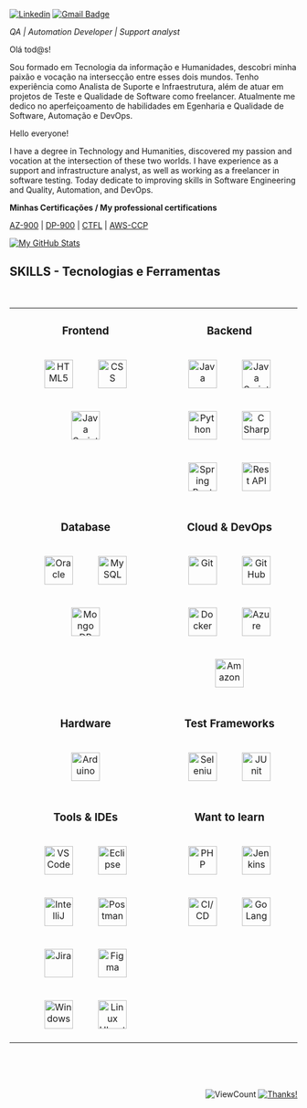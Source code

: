 [![Linkedin](https://img.shields.io/badge/-Linkedin-2867B2?style=flat-square&logo=Linkedin&logoColor=white)](https://www.linkedin.com/in/joaopaulomoreiracarvalho/)
[![Gmail Badge](https://img.shields.io/badge/Gmail-2867B2?style=flat-square&logo=Gmail&logoColor=white&link=mailto:joaopaulo.qateste@gmail.com)](mailto:joaopaulomoreira.oak@gmail.com)
<!-- [![Twitter](https://img.shields.io/badge/-Twitter-1DA1F2?style=flat-square&logo=Twitter&logoColor=white)](https://twitter.com/rcmoutinho)-->


*QA | Automation Developer | Support analyst*

Olá tod@s!

Sou formado em Tecnologia da informação e Humanidades, descobri minha paixão e vocação na intersecção entre esses dois mundos.  Tenho experiência como Analista de Suporte e Infraestrutura, além de atuar em projetos de Teste e Qualidade de Software como freelancer. Atualmente me dedico no aperfeiçoamento de habilidades em Egenharia e Qualidade de Software, Automação e DevOps.

Hello everyone!

I have a degree in Technology and Humanities, discovered my passion and vocation at the intersection of these two worlds. I have experience as a support and infrastructure analyst, as well as working as a freelancer in software testing. Today dedicate to improving skills in Software Engineering and Quality, Automation, and DevOps.

**Minhas Certificações / My professional certifications**

[AZ-900](https://www.credly.com/badges/eff54f2e-c7f4-412a-84ef-168010694e16) | [DP-900](https://www.credly.com/badges/7284c9a1-0fee-4962-818c-ae48b700b4ed) | [CTFL](https://bstqb.org.br/b9/) | [AWS-CCP](https://www.credly.com/badges/62abb1ba-4cb1-4507-81e2-9584b64170df)

[![My GitHub Stats](https://github-readme-stats.vercel.app/api?username=jpqateste&show_icons=true&bg_color=ffffff&line_height=20&hide_border=true&hide_title=true&text_color=7BA08C&icon_color=2E4036&title_color=5F836F)](https://github.com/jpqateste/)

##

## SKILLS - Tecnologias e Ferramentas

<br>

<table>

<tr align="center">
<td align="center" valign="top">

### Frontend

<img style="margin: 20px" src="https://user-images.githubusercontent.com/25181517/192158954-f88b5814-d510-4564-b285-dff7d6400dad.png" alt="HTML5" title="HTML5" height="50" />
<img style="margin: 20px" src="https://user-images.githubusercontent.com/25181517/183898674-75a4a1b1-f960-4ea9-abcb-637170a00a75.png" alt="CSS" title="CSS" height="50" />
<img style="margin: 20px" src="https://user-images.githubusercontent.com/25181517/117447155-6a868a00-af3d-11eb-9cfe-245df15c9f3f.png" alt="Java Script" title="JS" height="50" />
</td>
<td align="center" valign="top">

### Backend

<img style="margin: 20px" src="https://user-images.githubusercontent.com/25181517/117201156-9a724800-adec-11eb-9a9d-3cd0f67da4bc.png" alt="Java" title="Java" height="50" /> 
<img style="margin: 20px" src="https://user-images.githubusercontent.com/25181517/117447155-6a868a00-af3d-11eb-9cfe-245df15c9f3f.png" alt="Java Script" title="JS" height="50" />
  <img style="margin: 20px" src="https://user-images.githubusercontent.com/25181517/183423507-c056a6f9-1ba8-4312-a350-19bcbc5a8697.png" alt="Python" title="Python" height="50" />
<img style="margin: 20px" src="https://user-images.githubusercontent.com/25181517/121405384-444d7300-c95d-11eb-959f-913020d3bf90.png" alt="C Sharp" title="C#" height="50" />
<img style="margin: 20px" src="https://user-images.githubusercontent.com/25181517/183891303-41f257f8-6b3d-487c-aa56-c497b880d0fb.png" alt="Spring Boot" title="Spring Boot" height="50" />
<img style="margin: 20px" src="https://user-images.githubusercontent.com/25181517/192107858-fe19f043-c502-4009-8c47-476fc89718ad.png" alt="Rest API" title="Rest API" height="50" />

</td>
</tr>

<tr align="center">
<td align="center" valign="top">

### Database


<!--SQL Server-->
<img style="margin: 20px" src="https://user-images.githubusercontent.com/25181517/117208736-bdedc080-adf5-11eb-912f-61c7d43705f6.png" alt="Oracle" title="Oracle" height="50" />
<img style="margin: 20px" src="https://user-images.githubusercontent.com/25181517/183896128-ec99105a-ec1a-4d85-b08b-1aa1620b2046.png" alt="My SQL" title="My SQL" height="50" />
<img style="margin: 20px" src="https://user-images.githubusercontent.com/25181517/182884177-d48a8579-2cd0-447a-b9a6-ffc7cb02560e.png" alt="Mongo DB" title="Mongo DB" height="50" />
</td>
<td align="center" valign="top">

### Cloud & DevOps

<img style="margin: 20px" src="https://user-images.githubusercontent.com/25181517/192108372-f71d70ac-7ae6-4c0d-8395-51d8870c2ef0.png" alt="Git" title="Git" height="50" />
<img style="margin: 20px" src="https://user-images.githubusercontent.com/25181517/192108374-8da61ba1-99ec-41d7-80b8-fb2f7c0a4948.png" alt="Git Hub" title="Git Hub" height="50" />
<img style="margin: 20px" src="https://user-images.githubusercontent.com/25181517/117207330-263ba280-adf4-11eb-9b97-0ac5b40bc3be.png" alt="Docker" title="Docker" height="50" />
<img style="margin: 20px" src="https://user-images.githubusercontent.com/25181517/183911544-95ad6ba7-09bf-4040-ac44-0adafedb9616.png" alt="Azure" title="Azure" height="50" />
<img style="margin: 20px" src="https://user-images.githubusercontent.com/25181517/183896132-54262f2e-6d98-41e3-8888-e40ab5a17326.png" alt="Amazon" title="Amazon" height="50" />

</td>
</tr>

<tr align="center">
<td align="center" valign="top">

### Hardware

<img style="margin: 20px" src="https://profilinator.rishav.dev/skills-assets/arduino.png" alt="Arduino" title="Arduino" height="50" />

</td>
<td align="center" valign="top">

### Test Frameworks

 
<!--Robot framework-->
<img style="margin: 20px" src="https://user-images.githubusercontent.com/25181517/184103699-d1b83c07-2d83-4d99-9a1e-83bd89e08117.png" alt="Selenium" title="Selenium" height="50" />
<img style="margin: 20px" src="https://user-images.githubusercontent.com/25181517/117533873-484d4480-afef-11eb-9fad-67c8605e3592.png" alt="JUnit" title="JUnit" height="50" />

</td>
</tr>

<tr align="center">
<td align="center" valign="top">

### Tools & IDEs

<img style="margin: 20px" src="https://user-images.githubusercontent.com/25181517/192108891-d86b6220-e232-423a-bf5f-90903e6887c3.png" alt="VS Code" title="VS Code" height="50" />
<img style="margin: 20px" src="https://user-images.githubusercontent.com/25181517/192108892-6e9b5cdf-4e35-4a70-ad9a-801a93a07c1c.png" alt="Eclipse" title="Eclipse" height="50" />
<img style="margin: 20px" src="https://user-images.githubusercontent.com/25181517/192108890-200809d1-439c-4e23-90d3-b090cf9a4eea.png" alt="IntelliJ" title="IntelliJ" height="50" />
<img style="margin: 20px" src="https://user-images.githubusercontent.com/25181517/192109061-e138ca71-337c-4019-8d42-4792fdaa7128.png" alt="Postman" title="Postman" height="50" />
<img style="margin: 20px" src="https://user-images.githubusercontent.com/25181517/183912952-83784e94-629d-4c34-a961-ae2ae795b662.png" alt="Jira" title="Jira" height="50" />
<img style="margin: 20px" src="https://user-images.githubusercontent.com/25181517/189715289-df3ee512-6eca-463f-a0f4-c10d94a06b2f.png" alt="Figma" title="Figma" height="50" />
<img style="margin: 20px" src="https://user-images.githubusercontent.com/25181517/186884150-05e9ff6d-340e-4802-9533-2c3f02363ee3.png" alt="Windows" title="Windows" height="50" />
<img style="margin: 20px" src="https://user-images.githubusercontent.com/25181517/186884153-99edc188-e4aa-4c84-91b0-e2df260ebc33.png" alt="Linux Ubuntu" title="Linux Ubuntu" height="50" />

</td>
<td align="center" valign="top">

### Want to learn

<!--Cypress-->
<!--Chi-->
<!--Mocha-->
<img style="margin: 20px" src="https://user-images.githubusercontent.com/25181517/183570228-6a040b9f-3ddf-47a2-a201-743121dac664.png" alt="PHP" title="PHP" height="50" />
<img style="margin: 20px" src="https://user-images.githubusercontent.com/25181517/179090274-733373ef-3b59-4f28-9ecb-244bea700932.png" alt="Jenkins" title="Jenkins" height="50" />
<img style="margin: 20px" src="https://user-images.githubusercontent.com/25181517/183868728-b2e11072-00a5-47e2-8a4e-4ebbb2b8c554.png" alt="CI/CD" title="CI/CD" height="50" />
<img style="margin: 20px" src="https://user-images.githubusercontent.com/25181517/192149581-88194d20-1a37-4be8-8801-5dc0017ffbbe.png" alt="Go Lang" title="Go Lang" height="50" />

</td>
</tr>
</table>

<br/>


<br>
<br>
  
<div align="right">
  
![ViewCount](https://views.whatilearened.today/views/github/jpqateste/jpqateste.svg) [![Thanks!](https://img.shields.io/badge/Thanks%20for%20visiting-!-1EAEDB.svg)](https://jpqateste.github.io/jpqateste/)
</div>

